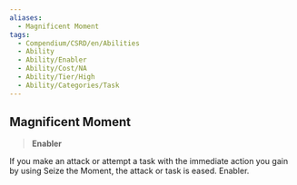 ```yaml
---
aliases:
  - Magnificent Moment
tags:
  - Compendium/CSRD/en/Abilities
  - Ability
  - Ability/Enabler
  - Ability/Cost/NA
  - Ability/Tier/High
  - Ability/Categories/Task
---
```

  
    
## Magnificent Moment    
>**Enabler**  
    
If you make an attack or attempt a task with the immediate action you gain by using Seize the Moment, the attack or task is eased. Enabler.
